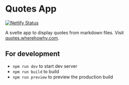 # Quotes App

[![Netlify Status](https://api.netlify.com/api/v1/badges/e8024c82-4f6c-441c-a484-01576825edcc/deploy-status)](https://app.netlify.com/sites/glittery-pony-a5b5c0/deploys)

A svelte app to display quotes from markdown files. Visit [quotes.wherehowhy.com](https://quotes.wherehowhy.com/).

## For development

* `npm run dev` to start dev server
* `npm run build` to build
* `npm run preview` to preview the production build
